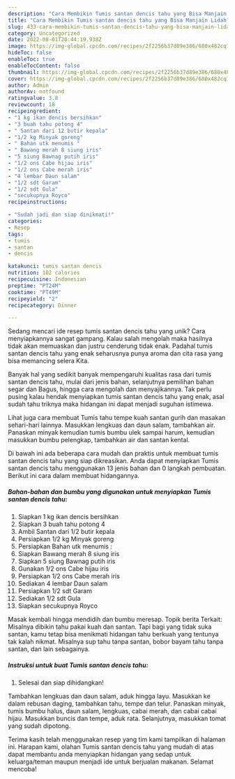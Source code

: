 ```yaml
---
description: "Cara Membikin Tumis santan dencis tahu yang Bisa Manjain Lidah"
title: "Cara Membikin Tumis santan dencis tahu yang Bisa Manjain Lidah"
slug: 433-cara-membikin-tumis-santan-dencis-tahu-yang-bisa-manjain-lidah
category: Uncategorized
date: 2022-08-01T20:44:19.938Z
image: https://img-global.cpcdn.com/recipes/2f2256b37d89e386/680x482cq70/tumis-santan-dencis-tahu-foto-resep-utama.jpg
hideToc: false
enableToc: true
enableTocContent: false
thumbnail: https://img-global.cpcdn.com/recipes/2f2256b37d89e386/680x482cq70/tumis-santan-dencis-tahu-foto-resep-utama.jpg
cover: https://img-global.cpcdn.com/recipes/2f2256b37d89e386/680x482cq70/tumis-santan-dencis-tahu-foto-resep-utama.jpg
author: Admin
authorAv: notfound
ratingvalue: 3.8
reviewcount: 18
recipeingredient:
- "1 kg ikan dencis bersihkan"
- "3 buah tahu potong 4"
- " Santan dari 12 butir kepala"
- "1/2 kg Minyak goreng"
- " Bahan utk menumis "
- " Bawang merah 8 siung iris"
- "5 siung Bawnag putih iris"
- "1/2 ons Cabe hijau iris"
- "1/2 ons Cabe merah iris"
- "4 lembar Daun salam"
- "1/2 sdt Garam"
- "1/2 sdt Gula"
- "secukupnya Royco"
recipeinstructions:

- "Sudah jadi dan siap dinikmati!"
categories:
- Resep
tags:
- tumis
- santan
- dencis

katakunci: tumis santan dencis 
nutrition: 102 calories
recipecuisine: Indonesian
preptime: "PT24M"
cooktime: "PT49M"
recipeyield: "2"
recipecategory: Dinner

---
```





Sedang mencari ide resep tumis santan dencis tahu yang unik? Cara menyiapkannya sangat gampang. Kalau salah mengolah maka hasilnya tidak akan memuaskan dan justru cenderung tidak enak. Padahal tumis santan dencis tahu yang enak seharusnya punya aroma dan cita rasa yang bisa memancing selera Kita.





Banyak hal yang sedikit banyak mempengaruhi kualitas rasa dari tumis santan dencis tahu, mulai dari jenis bahan, selanjutnya pemilihan bahan segar dan Bagus, hingga cara mengolah dan menyajikannya. Tak perlu pusing kalau hendak menyiapkan tumis santan dencis tahu yang enak,      asal sudah tahu triknya maka hidangan ini dapat menjadi suguhan istimewa.














Lihat juga cara membuat Tumis tahu tempe kuah santan gurih dan masakan sehari-hari lainnya. Masukkan lengkuas dan daun salam, tambahkan air. Panaskan minyak kemudian tumis bumbu ulek sampai harum, kemudian masukkan bumbu pelengkap, tambahkan air dan santan kental.






Di bawah ini ada beberapa cara mudah dan praktis untuk membuat tumis santan dencis tahu yang siap dikreasikan. Anda dapat menyiapkan Tumis santan dencis tahu menggunakan 13 jenis bahan dan 0 langkah pembuatan. Berikut ini cara dalam membuat hidangannya.

<!--inarticleads1-->

##### Bahan-bahan dan bumbu yang digunakan untuk menyiapkan Tumis santan dencis tahu:

1. Siapkan 1 kg ikan dencis bersihkan
1. Siapkan 3 buah tahu potong 4
1. Ambil  Santan dari 1/2 butir kepala
1. Persiapkan 1/2 kg Minyak goreng
1. Persiapkan  Bahan utk menumis :
1. Siapkan  Bawang merah 8 siung iris
1. Siapkan 5 siung Bawnag putih iris
1. Gunakan 1/2 ons Cabe hijau iris
1. Persiapkan 1/2 ons Cabe merah iris
1. Sediakan 4 lembar Daun salam
1. Persiapkan 1/2 sdt Garam
1. Sediakan 1/2 sdt Gula
1. Siapkan secukupnya Royco


Masak kembali hingga mendidih dan bumbu meresap. Topik berita Terkait: Misalnya dibikin tahu pakai kuah dan santan. Tapi bagi yang tidak suka santan, kamu tetap bisa menikmati hidangan tahu berkuah yang tentunya tak kalah nikmat. Misalnya sup tahu tanpa santan, bobor bayam tahu tanpa santan, dan lain sebagainya. 

<!--inarticleads2-->

##### Instruksi untuk buat Tumis santan dencis tahu:


1. Selesai dan siap dihidangkan!

Tambahkan lengkuas dan daun salam, aduk hingga layu. Masukkan ke dalam rebusan daging, tambahkan tahu, tempe dan telur. Panaskan minyak, tumis bumbu halus, daun salam, lengkuas, cabai merah, dan cabai cabai hijau. Masukkan buncis dan tempe, aduk rata. Selanjutnya, masukkan tomat yang sudah dipotong. 

Terima kasih telah menggunakan resep yang tim kami tampilkan di halaman ini. Harapan kami, olahan Tumis santan dencis tahu yang mudah di atas dapat membantu anda menyiapkan hidangan yang sedap untuk keluarga/teman maupun menjadi ide untuk berjualan makanan. Selamat mencoba!
